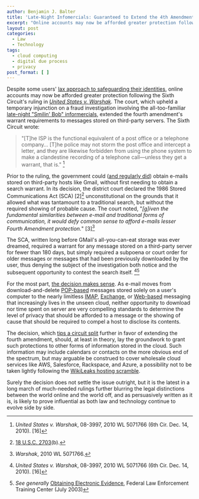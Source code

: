 ```yaml
---
author: Benjamin J. Balter
title: 'Late-Night Infomercials: Guaranteed to Extend the 4th Amendment or Your Money Back'
excerpt: "Online accounts may now be afforded greater protection following the Sixth Circuit's ruling in United States v. Warshak. The court, upholding a temporary injunction on e-mail searches extended the fourth amendment's warrant requirements to messages stored on third-party servers."
layout: post
categories:
  - Law
  - Technology
tags:
  - cloud computing
  - digital due process
  - privacy
post_format: [ ]
---
```

Despite some users' [lax approach to safeguarding their identities][1], online accounts may now be afforded greater protection following the Sixth Circuit's ruling in *[United States v. Warshak][2].* The court, which upheld a temporary injunction on a fraud investigation involving the all-too-familiar [late-night "Smilin' Bob" informercials][3], extended the fourth amendment's warrant requirements to messages stored on third-party servers. The Sixth Circuit wrote:

> "[T]he ISP is the functional equivalent of a post office or a telephone company… [T]he police may not storm the post office and intercept a letter, and they are likewise forbidden from using the phone system to make a clandestine recording of a telephone call—unless they get a warrant, that is." [^1]

Prior to the ruling, the government could ([and regularly did][5]) obtain e-mails stored on third-party hosts like Gmail, without first needing to obtain a search warrant. In its decision, the district court declared the 1986 Stored Communications Act (SCA) [2][^2] unconstitutional on the grounds that it allowed what was tantamount to a traditional search, but without the required showing of probable cause. The court noted, "*[g]iven the fundamental similarities between e-mail and traditional forms of communication, it would defy common sense to afford e-mails lesser Fourth Amendment protection.*" [3][^3]

The SCA, written long before GMail's all-you-can-eat storage was ever dreamed, required a warrant for any message stored on a third-party server for fewer than 180 days, but simply required a subpoena or court order for older messages or messages that had been previously downloaded by the user, thus denying the subject of the investigation both notice and the subsequent opportunity to contest the search itself. [^1][^4]

For the most part, [the decision makes sense][9]. As e-mail moves from download-and-delete [POP-based][10] messages stored solely on a user's computer to the nearly limitless [IMAP][11], [Exchange][12], or [Web-based][13] messaging that increasingly lives in the unseen cloud, neither opportunity to download nor time spent on server are very compelling standards to determine the level of privacy that should be afforded to a message or the showing of cause that should be required to compel a host to disclose its contents.

The decision, which [tips a circuit split][14] further in favor of extending the fourth amendment, should, at least in theory, lay the groundwork to grant such protections to other forms of information stored in the cloud.  Such information may include calendars or contacts on the more obvious end of the spectrum, but may arguable be construed to cover wholesale cloud services like AWS, Salesforce, Rackspace, and Azure, a possibility not to be taken lightly following the [WikiLeaks hosting scramble][15].

Surely the decision does not settle the issue outright, but it is the latest in a long march of much-needed rulings further blurring the legal distinctions between the world online and the world off, and as persuasively written as it is, is likely to prove influential as both law and technology continue to evolve side by side.


[^1]: *United States v. Warshak*, 08-3997, 2010 WL 5071766 (6th Cir. Dec. 14, 2010). [16]
[^2]: [18 U.S.C. 2703][17](b). 
[^3]: *Warshak*, 2010 WL 5071766. 
[^4]: *See generall*y [Obtaining Electronic Evidence][20], Federal Law Enforcement Training Center (July 2003)

 [1]: http://blogs.wsj.com/digits/2010/12/13/the-top-50-gawker-media-passwords/
 [2]: http://www.ca6.uscourts.gov/opinions.pdf/10a0377p-06.pdf
 [3]: http://blogs.forbes.com/kashmirhill/2010/12/15/your-email-now-warrants-greater-privacy-thanks-to-sex-pill-peddling-dude/
 [5]: http://www.google.com/transparencyreport/governmentrequests/

 [9]: http://ben.balter.com/2010/10/10/does-every-cloud-have-a-silver-lining/ "Does Every Cloud Have a Silver Lining?"
 [10]: http://en.wikipedia.org/wiki/Post_Office_Protocol
 [11]: http://en.wikipedia.org/wiki/Internet_Message_Access_Protocol
 [12]: http://en.wikipedia.org/wiki/Microsoft_Exchange_Server
 [13]: http://en.wikipedia.org/wiki/Webmail
 [14]: http://volokh.com/2010/12/14/sixth-circuit-rules-that-e-mail-protected-by-the-fourth-amendment-warrant-requirement/
 [15]: http://www.huffingtonpost.com/2010/12/01/wikileaks-website-loses-h_n_790526.html
 
 [17]: http://www.law.cornell.edu/uscode/18/usc_sec_18_00002703----000-.html
 
 
 [20]: http://docs.google.com/viewer?a=v&q=cache:IYzfdrim0owJ:www.fletc.gov/training/programs/legal-division/downloads-articles-and-faqs/downloads/other/obtaining_electronic.pdf/download+&hl=en&gl=us&pid=bl&srcid=ADGEESgpYeTPUFAijEyb4BnY4_wzFLwSJmRNv8yL2ZD8EkhQTjt7oXv9kELuYHG7A202xJ9_MGwvgVDwjviAEh0zW76gZQAbieBYwR6cnNUyD83txcScrGTU0qDUME590QPAMej6hmSy&sig=AHIEtbTf4jZconLMbkMO_hVK8xQ92bqZNQ